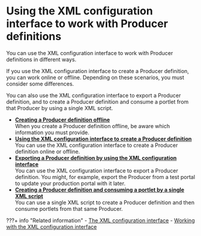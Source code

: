 # Using the XML configuration interface to work with Producer definitions

You can use the XML configuration interface to work with Producer definitions in different ways.

If you use the XML configuration interface to create a Producer definition, you can work online or offline. Depending on these scenarios, you must consider some differences.

You can also use the XML configuration interface to export a Producer definition, and to create a Producer definition and consume a portlet from that Producer by using a single XML script.

-   **[Creating a Producer definition offline](wsrpt_cons_crtprd_offl.md)**  
When you create a Producer definition offline, be aware which information you must provide.
-   **[Using the XML configuration interface to create a Producer definition](../using_xml_cfg_work_with_prod_def/using_xml_cfg_create_prod_def/index.md)**  
You can use the XML configuration interface to create a Producer definition online or offline.
-   **[Exporting a Producer definition by using the XML configuration interface](wsrpt_cons_expprd_xml.md)**  
You can use the XML configuration interface to export a Producer definition. You might, for example, export the Producer from a test portal to update your production portal with it later.
-   **[Creating a Producer definition and consuming a portlet by a single XML script](wsrpt_cons_singl_xml.md)**  
You can use a single XML script to create a Producer definition and then consume portlets from that same Producer.


???+ info "Related information"
    - [The XML configuration interface](../../../../../../../deployment/manage/portal_admin_tools/xml_config_interface/index.md)
    - [Working with the XML configuration interface](../../../../../../../deployment/manage/portal_admin_tools/xml_config_interface/working_xml_config_interface/index.md)

